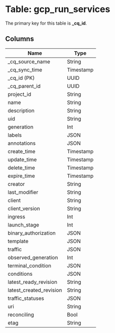 # Table: gcp_run_services



The primary key for this table is **_cq_id**.


## Columns
| Name          | Type          |
| ------------- | ------------- |
|_cq_source_name|String|
|_cq_sync_time|Timestamp|
|_cq_id (PK)|UUID|
|_cq_parent_id|UUID|
|project_id|String|
|name|String|
|description|String|
|uid|String|
|generation|Int|
|labels|JSON|
|annotations|JSON|
|create_time|Timestamp|
|update_time|Timestamp|
|delete_time|Timestamp|
|expire_time|Timestamp|
|creator|String|
|last_modifier|String|
|client|String|
|client_version|String|
|ingress|Int|
|launch_stage|Int|
|binary_authorization|JSON|
|template|JSON|
|traffic|JSON|
|observed_generation|Int|
|terminal_condition|JSON|
|conditions|JSON|
|latest_ready_revision|String|
|latest_created_revision|String|
|traffic_statuses|JSON|
|uri|String|
|reconciling|Bool|
|etag|String|